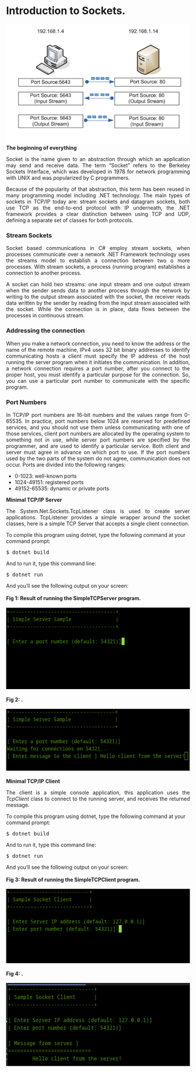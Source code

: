 # Introduction to Sockets.

<div>
<img src="images/Socket.png"/>
</div>
<b>The beginning of everything</b>
<p align="Justify">
Socket is the name given to an abstraction through which an application may send and receive data. The term “Socket” refers to the Berkeley Sockets Interface, which was developed in 1978 for network programming with UNIX and was popularized by C programmers.
</p>
<p align="justify">
Because of the popularity of that abstraction, this term has been reused in many programming model including .NET technology.
The main types of sockets in TCP/IP today are: stream sockets and datagram sockets, both use TCP as the end-to-end protocol with IP underneath, the .NET framework provides a clear distinction between using TCP and UDP, defining a separate set of classes for both protocols.
</p>
<h3>Stream Sockets</H3>
<p align="justify">
Socket based communications in C# employ stream sockets, when processes communicate over a network .NET Framework technology uses the streams model to establish a connection between two o more processes. With stream sockets, a process (running program) establishes a connection to another process. 
</p>
<p align="justify">
A socket can hold two streams: one input stream and one output stream when the sender sends data to another process through the network by writing to the output stream associated with the socket, the receiver reads data written by the sender by reading from the input stream associated with the socket. While the connection is in place, data flows between the processes in continuous stream.
</p>
<h3>Addressing the connection</H3>
<p align="justify">
When you make a network connection, you need to know the address or the name of the remote machine, IPv4 uses 32 bit binary addresses to identify communicating hosts a client must specify the IP address of the host running the server program when it initiates the communication. 
In addition, a network connection requires a port number, after you connect to the proper host, you must identify a particular purpose for the connection. So, you can use a particular port number to communicate with the specific program.
</p>
<h3>Port Numbers</H3>
<p align="justify">
In TCP/IP port numbers are 16-bit numbers and the values range from 0-65535. In practice, port numbers below 1024 are reserved for predefined services, and you should not use them unless communicating with one of those services, client port numbers are allocated by the operating system to something not in use, while server port numbers are specified by the programmer, and are used to identify a particular service.
Both client and server must agree in advance on which port to use. If the port numbers used by the two parts of the system do not agree, communication does not occur.
Ports are divided into the following ranges:
<ul>
<li>0-1023: well-known ports</li>
<li>1024-49151: registered ports</li>
<li>49152-65535: dynamic or private ports</li>
</ul>
</p>
<div><b>Minimal TCP/IP Server</b></div>
<p align="justify">
The System.Net.Sockets.TcpListener class is used to create server applications. TcpListener provides a simple wrapper around the socket classes, here is a simple TCP Server that accepts a single client connection.</p>
<div>To compile this program using dotnet, type the following command at your command prompt:</div>
<pre>
$ dotnet build
</pre>
<div>And to run it, type this command line:</div>
<pre>
$ dotnet run
</pre>
<div>And you’ll see the following output on your screen:</div><br>
<div><b>Fig 1: Result of running the SimpleTCPServer program.</b></div><br>
<div>
<IMG src="images/fig1.png">
</div><br>
<div><b>Fig 2: .</b></div><br>
<div>
<IMG src="images/fig3.png">
</div><br>
<div><b>Minimal TCP/IP Client</b></div>
<p align="justify">
The client is a simple console application, this application uses the <i>TcpClient</i> class to connect to the running server, and receives the returned message.
</p>
<div>To compile this program using dotnet, type the following command at your command prompt:</div>
<pre>
$ dotnet build
</pre>
<div>And to run it, type this command line:</div>
<pre>
$ dotnet run
</pre>
<div>And you’ll see the following output on your screen:</div><br>
<div><b>Fig 3: Result of running the SimpleTCPClient program.</b></div><br>
<div>
<IMG src="images/fig2.png">
</div><br>
<div><b>Fig 4: .</b></div><br>
<div>
<IMG src="images/fig4.png">
</div><br>

